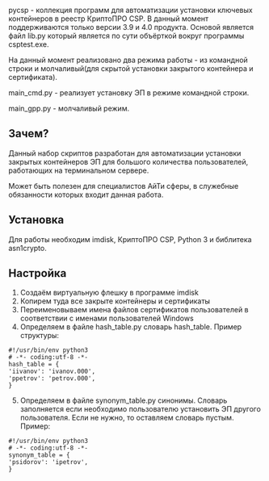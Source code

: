 ﻿pycsp - коллекция программ для автоматизации установки ключевых контейнеров в реестр КриптоПРО CSP.
В данный момент поддерживаются только версии 3.9 и 4.0 продукта. Основой является файл lib.py который является 
по сути объёрткой вокруг программы csptest.exe.

На данный момент реализовано два режима работы - из командной строки и молчаливый(для
скрытой установки закрытого контейнера и сертификата).

main_cmd.py - реализует установку ЭП в режиме командной строки.

main_gpp.py - молчаливый режим.


Зачем?
-------
Данный набор скриптов разработан для автоматизации установки закрытых
контейнеров ЭП для большого количества пользователей, работающих на 
терминальном сервере.

Может быть полезен для специалистов АйТи сферы, в служебные обязанности
которых входит данная работа. 


Установка
---------

Для работы необходим imdisk, КриптоПРО CSP, Python 3 и библитека asn1crypto.


Настройка
---------
1.  Создаём виртуальную флешку в программе imdisk
2.  Копирем туда все закрыте контейнеры и сертификаты
3.  Переименовываем имена файлов сертификатов пользователей в соответствии
с именами пользователей Windows
4.  Определяем в файле hash_table.py словарь hash_table. Пример структуры:
```
#!/usr/bin/env python3
# -*- coding:utf-8 -*-
hash_table = {
'iivanov': 'ivanov.000',
'ppetrov': 'petrov.000',
}

```
5.  Определяем в файле synonym_table.py синонимы. Словарь заполняется
если необходимо пользователю установить ЭП другого пользователя.
Если не нужно, то оставляем словарь пустым. Пример:
```
#!/usr/bin/env python3
# -*- coding:utf-8 -*-
synonym_table = {
'psidorov': 'ipetrov',
}

```

